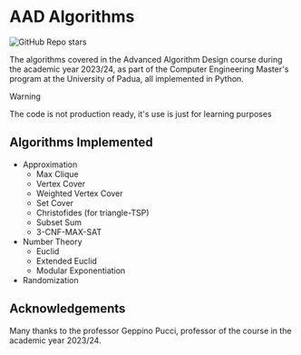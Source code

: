 
# AAD Algorithms
![GitHub Repo stars](https://img.shields.io/github/stars/enricobolzonello/AAD-algorithms) 



The algorithms covered in the Advanced Algorithm Design course during the academic year 2023/24, as part of the Computer Engineering Master's program at the University of Padua, all implemented in Python.

> [!WARNING]  
> The code is not production ready, it's use is just for learning purposes
## Algorithms Implemented

* Approximation
    * Max Clique
    * Vertex Cover
    * Weighted Vertex Cover
    * Set Cover
    * Christofides (for triangle-TSP)
    * Subset Sum
    * 3-CNF-MAX-SAT
* Number Theory
    * Euclid
    * Extended Euclid
    * Modular Exponentiation
* Randomization


## Acknowledgements

Many thanks to the professor Geppino Pucci, professor of the course in the academic year 2023/24.

